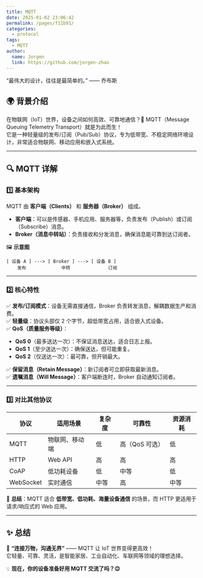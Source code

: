 ```yaml
---
title: MQTT
date: 2025-01-02 23:06:42
permalink: /pages/f11b91/
categories:
  - protocol
tags:
  - MQTT
author: 
  name: Jorgen
  link: https://github.com/jorgen-zhao
--- 
```

“最伟大的设计，往往是最简单的。” —— 乔布斯  
<!-- more -->

## 🌍 背景介绍  
在物联网（IoT）世界，设备之间如何高效、可靠地通信？🔗 MQTT（Message Queuing Telemetry Transport）就是为此而生！  
它是一种轻量级的发布/订阅（Pub/Sub）协议，专为低带宽、不稳定网络环境设计，非常适合物联网、移动应用和嵌入式系统。  

---

## 🔍 **MQTT 详解**  
### **1️⃣ 基本架构**
MQTT 由 **客户端（Clients）** 和 **服务器（Broker）** 组成。  
- **客户端**：可以是传感器、手机应用、服务器等，负责发布（Publish）或订阅（Subscribe）消息。  
- **Broker（消息中转站）**：负责接收和分发消息，确保消息能可靠到达订阅者。  

🖼️ **示意图**  
```plaintext
[ 设备 A ] ---> [ Broker ] ---> [ 设备 B ]
    发布             中转              订阅
```

---

### **2️⃣ 核心特性**
✅ **发布/订阅模式**：设备无需直接通信，Broker 负责转发消息，解耦数据生产和消费。  
✅ **轻量级**：协议头部仅 2 个字节，超低带宽占用，适合嵌入式设备。  
✅ **QoS（质量服务等级）**：
   - **QoS 0**（最多送达一次）：不保证消息送达，适合日志上报。  
   - **QoS 1**（至少送达一次）：确保送达，但可能重复。  
   - **QoS 2**（仅送达一次）：最可靠，但开销最大。 

✅ **保留消息（Retain Message）**：新订阅者可立即获取最新消息。  
✅ **遗嘱消息（Will Message）**：客户端断连时，Broker 自动通知订阅者。  

---

### **3️⃣ 对比其他协议**  
| 协议    | 适用场景 | 复杂度 | 可靠性 | 资源消耗 |
|---------|----------|--------|--------|--------|
| MQTT    | 物联网、移动端 | 低 | 高（QoS 可选） | 低 |
| HTTP    | Web API | 高 | 高 | 高 |
| CoAP    | 低功耗设备 | 低 | 中等 | 低 |
| WebSocket | 实时通信 | 中等 | 高 | 中等 |

📌 **总结**：MQTT 适合 **低带宽、低功耗、海量设备通信** 的场景，而 HTTP 更适用于请求/响应式的 Web 应用。  

---

## ✨ **总结**  
🌟 **“连接万物，沟通无界”** —— MQTT 让 IoT 世界变得更高效！  
它轻量、可靠、灵活，是智能家居、工业自动化、车联网等领域的理想选择。  

💡 **现在，你的设备准备好用 MQTT 交流了吗？😉**